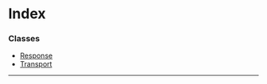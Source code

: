 

# Index

### Classes

* [Response](../classes/_utils_transport_.response.md)
* [Transport](../classes/_utils_transport_.transport.md)

---

